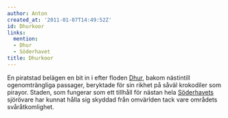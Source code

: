 ```yaml
---
author: Anton
created_at: '2011-01-07T14:49:52Z'
id: Dhurkoor
links:
  mention:
  - Dhur
  - Söderhavet
title: Dhurkoor
---
```


En piratstad belägen en bit in i efter floden [Dhur], bakom nästintill ogenomträngliga passager,
beryktade för sin rikhet på såväl krokodiler som pirayor. Staden, som fungerar som ett tillhåll för
nästan hela [Söderhavets] sjörövare har kunnat hålla sig skyddad från omvärlden tack vare områdets
svåråtkomlighet.

  [Dhur]: Dhur
  [Söderhavets]: Söderhavet
